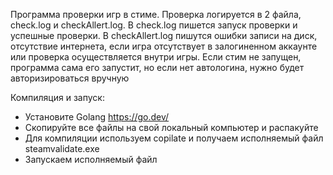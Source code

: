 Программа проверки игр в стиме. Проверка логируется в 2 файла, check.log и checkAllert.log. В check.log пишется запуск проверки и успешные проверки. В checkAllert.log пишутся ошибки записи на диск, отсутствие интернета, если игра отсутствует в залогиненном аккаунте или проверка осуществляется внутри игры. Если стим не запущен, программа сама его запустит, но если нет автологина, нужно будет авторизироваться вручную

Компиляция и запуск:

- Установите Golang https://go.dev/
- Скопируйте все файлы на свой локальный компьютер и распакуйте
- Для компиляции используем copilate и получаем исполняемый файл steamvalidate.exe
- Запускаем исполняемый файл
